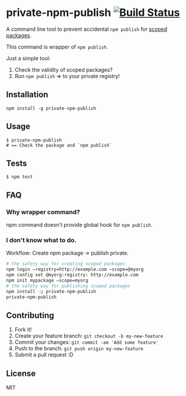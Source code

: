 # private-npm-publish [![Build Status](https://travis-ci.org/dwango-js/private-npm-publish.svg)](https://travis-ci.org/dwango-js/private-npm-publish)

A command line tool to prevent accidental `npm publish` for [scoped packages](https://docs.npmjs.com/misc/scope "Scoped packages").

This command is wrapper of `npm publish`.

Just a simple tool: 

1. Check the validity of scoped packages?
2. Run `npm publish` => to your private registry!

## Installation

    npm install -g private-npm-publish

## Usage

    $ private-npm-publish
    # == Check the package and `npm publish`

## Tests

    $ npm test

## FAQ

### Why wrapper command?
   
npm command doesn't provide global hook for `npm publish`.   

### I don't know what to do.

Workflow: Create npm package -> publish private.

```sh
# the safety way for creating scoped packages
npm login —registry=http://example.com —scope=@myorg
npm config set @myorg:registry: http://example.com
npm init mypackage —scope=myorg
# the safety way for publishing scoped packages
npm install -g private-npm-publish
private-npm-publish
```

## Contributing

1. Fork it!
2. Create your feature branch: `git checkout -b my-new-feature`
3. Commit your changes: `git commit -am 'Add some feature'`
4. Push to the branch: `git push origin my-new-feature`
5. Submit a pull request :D

## License

MIT